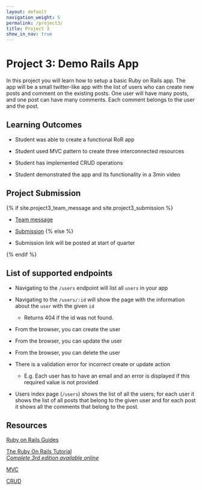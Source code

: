 ```yaml
---
layout: default
navigation_weight: 5
permalink: /project3/
title: Project 3
show_in_nav: true
---
```


# Project 3: Demo Rails App

In this project you will learn how to setup a basic Ruby on Rails app.
The app will be a small twitter-like app with the list of users who can create
new posts and comment on the existing posts. One user will have many posts, and
one post can have many comments. Each comment belongs to the user and the post.

## Learning Outcomes

- Student was able to create a functional RoR app

- Student used MVC pattern to create three interconnected resources

- Student has implemented CRUD operations

- Student demonstrated the app and its functionality in a 3min video

## Project Submission

{% if site.project3_team_message and site.project3_submission %}
- [Team message]({{site.project3_team_message}})

- [Submission]({{site.project3_submission}})
{% else %}

- Submission link will be posted at start of quarter

{% endif %}

## List of supported endpoints

- Navigating to the `/users` endpoint will list all `users` in your app

- Navigating to the `/users/:id` will show the page with the information
  about the `user` with the given `id`

  - Returns 404 if the id was not found.

- From the browser, you can create the user

- From the browser, you can update the user

- From the browser, you can delete the user

- There is a validation error for incorrect create or update action

  - E.g. Each user has to have an email and an error is displayed if this
  required value is not provided

- Users index page (`/users`) shows the list of all the users; for each user
  it shows the list of all posts that belong to the given user and for each
  post it shows all the comments that belong to the post.

## Resources

[Ruby on Rails Guides](https://guides.rubyonrails.org/)

[The Ruby On Rails Tutorial](https://www.railstutorial.org/book)  
_[Complete 3rd edition available online](https://3rd-edition.railstutorial.org/book)_

[MVC](https://en.wikipedia.org/wiki/Model%E2%80%93view%E2%80%93controller)

[CRUD](https://en.wikipedia.org/wiki/Create,_read,_update_and_delete)
